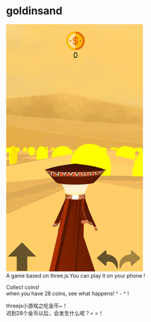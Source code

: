 # goldinsand
![image](https://github.com/johanzhu/goldinsand/blob/gh-pages/img/goldinsand.png)</br>
A game based on three.js.You can play it on your phone !

Collect coins!</br>
when you have 28 coins, see what happens! ^ - ^ !</br>

threejs小游戏之吃金币~！</br>
迟到28个金币以后，会发生什么呢？= =！</br>
